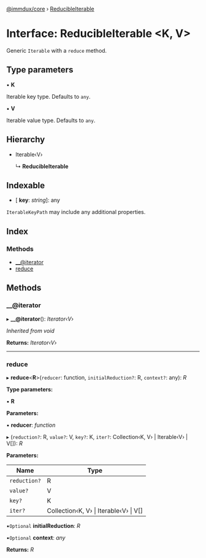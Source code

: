[@immdux/core](../README.md) › [ReducibleIterable](reducibleiterable.md)

# Interface: ReducibleIterable <**K, V**>

Generic `Iterable` with a `reduce` method.

## Type parameters

▪ **K**

Iterable key type. Defaults to `any`.

▪ **V**

Iterable value type. Defaults to `any`.

## Hierarchy

* Iterable‹V›

  ↳ **ReducibleIterable**

## Indexable

* \[ **key**: *string*\]: any

`IterableKeyPath` may include any additional properties.

## Index

### Methods

* [__@iterator](reducibleiterable.md#__@iterator)
* [reduce](reducibleiterable.md#reduce)

## Methods

###  __@iterator

▸ **__@iterator**(): *Iterator‹V›*

*Inherited from void*

**Returns:** *Iterator‹V›*

___

###  reduce

▸ **reduce**<**R**>(`reducer`: function, `initialReduction?`: R, `context?`: any): *R*

**Type parameters:**

▪ **R**

**Parameters:**

▪ **reducer**: *function*

▸ (`reduction?`: R, `value?`: V, `key?`: K, `iter?`: Collection‹K, V› | Iterable‹V› | V[]): *R*

**Parameters:**

Name | Type |
------ | ------ |
`reduction?` | R |
`value?` | V |
`key?` | K |
`iter?` | Collection‹K, V› &#124; Iterable‹V› &#124; V[] |

▪`Optional`  **initialReduction**: *R*

▪`Optional`  **context**: *any*

**Returns:** *R*

